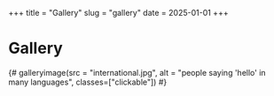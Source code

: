 +++
title = "Gallery"
slug = "gallery"
date = 2025-01-01
+++

# Gallery
{# galleryimage(src = "international.jpg", alt = "people saying 'hello' in many languages", classes=["clickable"]) #}

